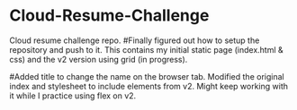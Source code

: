 # Cloud-Resume-Challenge
Cloud resume challenge repo.
#Finally figured out how to setup the repository and push to it. This contains my initial static page (index.html & css) and the v2 version using grid (in progress). 

#Added title to change the name on the browser tab. 
Modified the original index and stylesheet to include elements from v2. Might keep working with it while I practice using flex on v2. 
